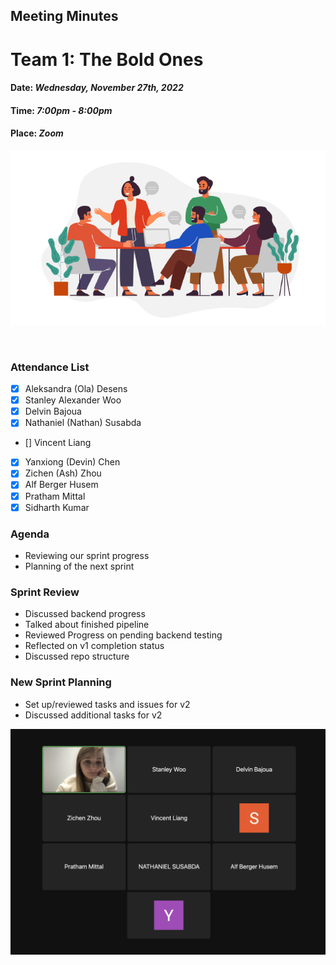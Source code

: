 ## Meeting Minutes
# Team 1: The Bold Ones

#### Date: *Wednesday, November 27th, 2022*
#### Time: *7:00pm - 8:00pm*
#### Place: *Zoom*

![text](teamMeeting.png)

<br>

### Attendance List
- [x] Aleksandra (Ola) Desens
- [x] Stanley Alexander Woo
- [x] Delvin Bajoua
- [x] Nathaniel (Nathan) Susabda
- [] Vincent Liang
- [x] Yanxiong (Devin) Chen
- [x] Zichen (Ash) Zhou
- [x] Alf Berger Husem
- [x] Pratham Mittal
- [x] Sidharth Kumar

### Agenda
* Reviewing our sprint progress
* Planning of the next sprint

### Sprint Review
* Discussed backend progress
* Talked about finished pipeline
* Reviewed Progress on pending backend testing
* Reflected on v1 completion status
* Discussed repo structure

### New Sprint Planning
* Set up/reviewed tasks and issues for v2 
* Discussed additional tasks for v2 


![text](group-photos.png)
